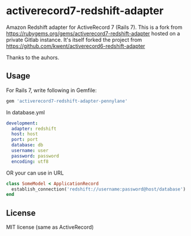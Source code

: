 activerecord7-redshift-adapter
==============================

Amazon Redshift adapter for ActiveRecord 7 (Rails 7).
This is a fork from https://rubygems.org/gems/activerecord7-redshift-adapter hosted on a private Gitlab instance.
It's itself forked the project from https://github.com/kwent/activerecord6-redshift-adapter

Thanks to the auhors.

Usage
-------------------

For Rails 7, write following in Gemfile:

```ruby
gem 'activerecord7-redshift-adapter-pennylane'
```

In database.yml

```YAML
development:
  adapter: redshift
  host: host
  port: port
  database: db
  username: user
  password: password
  encoding: utf8
```

OR your can use in URL
```ruby
class SomeModel < ApplicationRecord
  establish_connection('redshift://username:password@host/database')
end
```

License
---------

MIT license (same as ActiveRecord)

